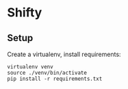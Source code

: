 Shifty
======

## Setup

Create a virtualenv, install requirements:

```shell
virtualenv venv
source ./venv/bin/activate
pip install -r requirements.txt
```



